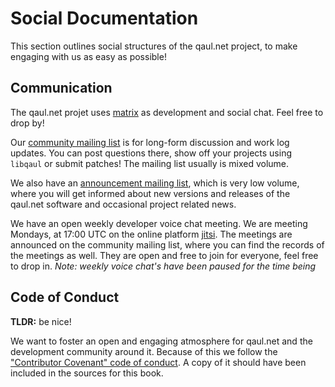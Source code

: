 # Social Documentation

This section outlines social structures of the qaul.net project, to
make engaging with us as easy as possible!


## Communication

The qaul.net projet uses [matrix] as development and social chat. Feel
free to drop by!

Our [community mailing list] is for long-form discussion and work log
updates.  You can post questions there, show off your projects using
`libqaul` or submit patches!  The mailing list usually is mixed volume.

We also have an [announcement mailing list], which is very low volume,
where you will get informed about new versions and releases of the
qaul.net software and occasional project related news.

We have an open weekly developer voice chat meeting.  We are meeting
Mondays, at 17:00 UTC on the online platform [jitsi].  The meetings
are announced on the community mailing list, where you can find the
records of the meetings as well.  They are open and free to join for
everyone, feel free to drop in. *Note: weekly voice chat's have been
paused for the time being*

[matrix]: https://matrix.to/#/!ljaaylfsbkWFYNoNPT:matrix.org
[announcement mailing list]: https://lists.sr.ht/~qaul/announcements
[community mailing list]: https://lists.sr.ht/~qaul/community
[jitsi]: https://meet.jit.si/qaul.net


## Code of Conduct

**TLDR:** be nice!

We want to foster an open and engaging atmosphere for qaul.net and the development community around it.
Because of this we follow the ["Contributor Covenant" code of conduct].
A copy of it should have been included in the sources for this book.

["Contributor Covenant" code of conduct]: code-of-conduct.md

